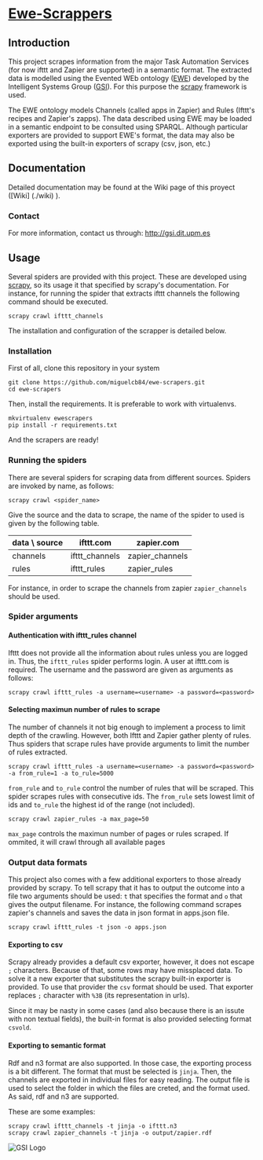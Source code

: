 [Ewe-Scrappers](http://gsi.dit.upm.es) 
==================================

Introduction
---------------------

This project scrapes information from the major Task Automation Services (for now ifttt and Zapier are supported) in a semantic format. The extracted data is modelled using the Evented WEb ontology ([EWE]) developed by the Intelligent Systems Group ([GSI]). For this purpose the [scrapy] framework is used.  

The EWE ontology models Channels (called apps in Zapier) and Rules (Ifttt's recipes and Zapier's zapps). The data described using EWE may be loaded in a semantic endpoint to be consulted using SPARQL. Although particular exporters are provided to support EWE's format, the data may also be exported using the built-in exporters of scrapy (csv, json, etc.)

Documentation
----------------------

Detailed documentation may be found at the Wiki page of this proyect ([Wiki] (./wiki) ).

### Contact

For more information, contact us through: http://gsi.dit.upm.es

Usage
----------------------

Several spiders are provided with this project. These are developed using [scrapy], so its usage it that specified  by scrapy's documentation. For instance, for running the spider that extracts ifttt channels the following command should be executed.

    scrapy crawl ifttt_channels
  
The installation and configuration of the scrapper is detailed below.

### Installation

First of all, clone this repository in your system

    git clone https://github.com/miguelcb84/ewe-scrapers.git
    cd ewe-scrapers

Then, install the requirements. It is preferable to work with virtualenvs.

    mkvirtualenv ewescrapers
    pip install -r requirements.txt

And the scrapers are ready!

### Running the spiders

There are several spiders for scraping data from different sources. Spiders are invoked by name, as follows:

    scrapy crawl <spider_name>

Give the source and the data to scrape, the name of the spider to used is given by the following table.
    
| data \ source | ifttt.com      | zapier.com      |
|---------------|----------------|-----------------|
| channels      | ifttt_channels | zapier_channels |
| rules         | ifttt_rules    | zapier_rules    |

For instance, in order to scrape the channels from zapier `zapier_channels` should be used.

### Spider arguments

#### Authentication with ifttt_rules channel

Ifttt does not provide all the information about rules unless you are logged in. Thus, the `ifttt_rules` spider performs login. A user at ifttt.com is required. The username and the password are given as arguments as follows:

    scrapy crawl ifttt_rules -a username=<username> -a password=<password>

#### Selecting maximun number of rules to scrape

The number of channels it not big enough to implement a process to limit depth of the crawling. However, both Ifttt and Zapier gather plenty of rules. Thus spiders that scrape rules have provide arguments to limit the number of rules extracted.

    scrapy crawl ifttt_rules -a username=<username> -a password=<password> -a from_rule=1 -a to_rule=5000

`from_rule` and `to_rule` control the number of rules that will be scraped. This spider scrapes rules with consecutive ids. The `from_rule` sets lowest limit of ids and `to_rule` the highest id of the range (not included).

    scrapy crawl zapier_rules -a max_page=50

`max_page` controls the maximun number of pages or rules scraped. If ommited, it will crawl through all available pages
    

### Output data formats

This project also comes with a few additional exporters to those already provided by scrapy. To tell scrapy that it has to output the outcome into a file two arguments should be used: `t` that specifies the format and `o` that gives the output filename. For instance, the following command scrapes zapier's channels and saves the data in json format in apps.json file.

    scrapy crawl ifttt_rules -t json -o apps.json

#### Exporting to csv

Scrapy already provides a default csv exporter, however, it does not escape `;` characters. Because of that, some rows may have missplaced data. To solve it a new exporter that substitutes the scrapy built-in exporter is provided. To use that provider the `csv` format should be used. That exporter replaces `;` character with `%3B` (its representation in urls).

Since it may be nasty in some cases (and also because there is an issute with non textual fields), the built-in format is also provided selecting format `csvold`.

#### Exporting to semantic format

Rdf and n3 format are also supported. In those case, the exporting process is a bit different. The format that must be selected is `jinja`. Then, the channels are exported in individual files for easy reading. The output file is used to select the folder in which the files are creted, and the format used. As said, rdf and n3 are supported. 

These are some examples:

    scrapy crawl ifttt_channels -t jinja -o ifttt.n3
    scrapy crawl zapier_channels -t jinja -o output/zapier.rdf


![GSI Logo](http://gsi.dit.upm.es/templates/jgsi/images/logo.png)

[EWE]: http://www.gsi.dit.upm.es/ontologies/ewe/
[GSI]: http://gsi.dit.upm.es
[scrapy]: http://scrapy.org/
